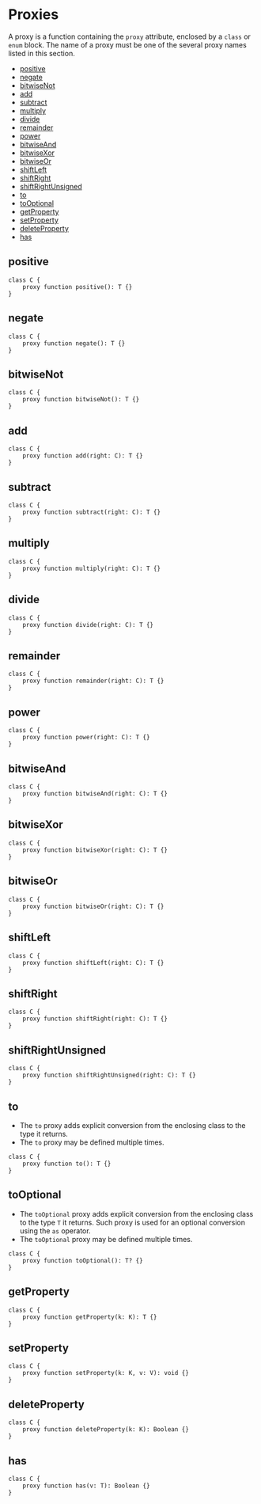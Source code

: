 # Proxies

A proxy is a function containing the `proxy` attribute, enclosed by a `class` or `enum` block. The name of a proxy must be one of the several proxy names listed in this section.

* [positive](#positive)
* [negate](#negate)
* [bitwiseNot](#bitwisenot)
* [add](#add)
* [subtract](#subtract)
* [multiply](#multiply)
* [divide](#divide)
* [remainder](#remainder)
* [power](#power)
* [bitwiseAnd](#bitwiseand)
* [bitwiseXor](#bitwisexor)
* [bitwiseOr](#bitwiseor)
* [shiftLeft](#shiftleft)
* [shiftRight](#shiftright)
* [shiftRightUnsigned](#shiftrightunsigned)
* [to](#to)
* [toOptional](#tooptional)
* [getProperty](#getproperty)
* [setProperty](#setproperty)
* [deleteProperty](#deleteproperty)
* [has](#has)

## positive

```
class C {
    proxy function positive(): T {}
}
```

## negate

```
class C {
    proxy function negate(): T {}
}
```

## bitwiseNot

```
class C {
    proxy function bitwiseNot(): T {}
}
```

## add

```
class C {
    proxy function add(right: C): T {}
}
```

## subtract

```
class C {
    proxy function subtract(right: C): T {}
}
```

## multiply

```
class C {
    proxy function multiply(right: C): T {}
}
```

## divide

```
class C {
    proxy function divide(right: C): T {}
}
```

## remainder

```
class C {
    proxy function remainder(right: C): T {}
}
```

## power

```
class C {
    proxy function power(right: C): T {}
}
```

## bitwiseAnd

```
class C {
    proxy function bitwiseAnd(right: C): T {}
}
```

## bitwiseXor

```
class C {
    proxy function bitwiseXor(right: C): T {}
}
```

## bitwiseOr

```
class C {
    proxy function bitwiseOr(right: C): T {}
}
```

## shiftLeft

```
class C {
    proxy function shiftLeft(right: C): T {}
}
```

## shiftRight

```
class C {
    proxy function shiftRight(right: C): T {}
}
```

## shiftRightUnsigned

```
class C {
    proxy function shiftRightUnsigned(right: C): T {}
}
```

## to

* The `to` proxy adds explicit conversion from the enclosing class to the type it returns.
* The `to` proxy may be defined multiple times.

```
class C {
    proxy function to(): T {}
}
```

## toOptional

* The `toOptional` proxy adds explicit conversion from the enclosing class to the type `T` it returns. Such proxy is used for an optional conversion using the `as` operator.
* The `toOptional` proxy may be defined multiple times.

```
class C {
    proxy function toOptional(): T? {}
}
```

## getProperty

```
class C {
    proxy function getProperty(k: K): T {}
}
```

## setProperty

```
class C {
    proxy function setProperty(k: K, v: V): void {}
}
```

## deleteProperty

```
class C {
    proxy function deleteProperty(k: K): Boolean {}
}
```

## has

```
class C {
    proxy function has(v: T): Boolean {}
}
```